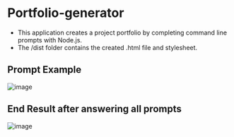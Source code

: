 # Portfolio-generator

* This application creates a project portfolio by completing command line prompts with Node.js.
* The /dist folder contains the created .html file and stylesheet. 

## Prompt Example
![image](https://user-images.githubusercontent.com/88215210/147891266-53acf812-aba8-4ce7-b54c-501db11bde55.png)

## End Result after answering all prompts
![image](https://user-images.githubusercontent.com/88215210/147891159-7be8734c-335d-4cea-ae48-c2eee4977d2f.png)

